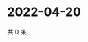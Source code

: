# 2022-04-20

共 0 条

<!-- BEGIN WEIBO -->
<!-- 最后更新时间 Wed Apr 20 2022 16:22:00 GMT+0800 (China Standard Time) -->

<!-- END WEIBO -->

